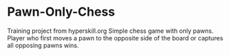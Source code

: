 # Pawn-Only-Chess
Training project from hyperskill.org
Simple chess game with only pawns. Player who first moves a pawn to the opposite side of the board or captures all opposing pawns wins.
